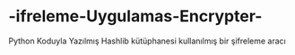# -ifreleme-Uygulamas-Encrypter-
Python Koduyla Yazılmış Hashlib kütüphanesi kullanılmış bir şifreleme aracı
